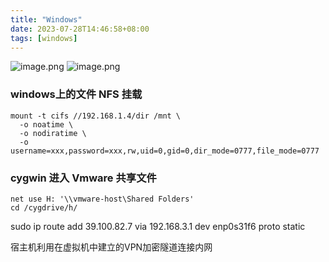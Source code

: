 ```yaml
---
title: "Windows"
date: 2023-07-28T14:46:58+08:00
tags: [windows]
---
```



![image.png](https://upload-images.jianshu.io/upload_images/14001410-8961354568343fe2.png?imageMogr2/auto-orient/strip%7CimageView2/2/w/1240)
![image.png](https://upload-images.jianshu.io/upload_images/14001410-69c084b55664c548.png?imageMogr2/auto-orient/strip%7CimageView2/2/w/1240)

### windows上的文件 NFS 挂载
```
mount -t cifs //192.168.1.4/dir /mnt \
  -o noatime \
  -o nodiratime \
  -o username=xxx,password=xxx,rw,uid=0,gid=0,dir_mode=0777,file_mode=0777
```

### cygwin 进入 Vmware 共享文件
```
net use H: '\\vmware-host\Shared Folders'
cd /cygdrive/h/
```

sudo ip route add 39.100.82.7 via 192.168.3.1 dev enp0s31f6 proto static

宿主机利用在虚拟机中建立的VPN加密隧道连接内网
